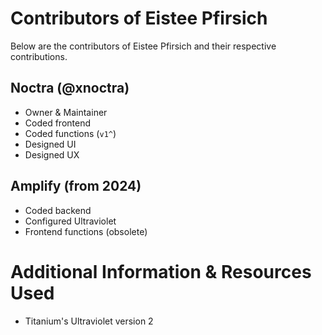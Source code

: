 # Contributors of Eistee Pfirsich
Below are the contributors of Eistee Pfirsich and their respective contributions.

## Noctra (@xnoctra)
- Owner & Maintainer
- Coded frontend
- Coded functions (`v1^`)
- Designed UI
- Designed UX

## Amplify (from 2024)
- Coded backend
- Configured Ultraviolet
- Frontend functions (obsolete)

# Additional Information & Resources Used
- Titanium's Ultraviolet version 2